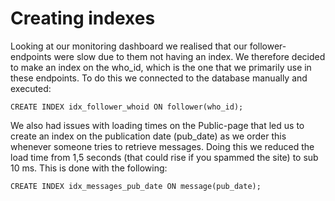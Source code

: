 # Creating indexes
Looking at our monitoring dashboard we realised that our follower-endpoints were slow due to them not having an index.
We therefore decided to make an index on the who_id, which is the one that we primarily use in these endpoints.
To do this we connected to the database manually and executed:
```
CREATE INDEX idx_follower_whoid ON follower(who_id); 
``` 
We also had issues with loading times on the Public-page that led us to create an index on the publication date (pub_date) as we order this whenever someone tries to retrieve messages. Doing this we reduced the load time from 1,5 seconds (that could rise if you spammed the site) to sub 10 ms. This is done with the following:
```
CREATE INDEX idx_messages_pub_date ON message(pub_date);
```
